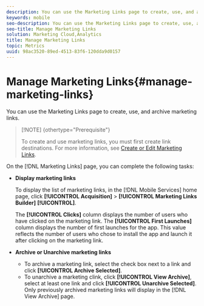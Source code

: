 ```yaml
---
description: You can use the Marketing Links page to create, use, and archive marketing links.
keywords: mobile
seo-description: You can use the Marketing Links page to create, use, and archive marketing links.
seo-title: Manage Marketing Links
solution: Marketing Cloud,Analytics
title: Manage Marketing Links
topic: Metrics
uuid: 98ac3520-89ed-4513-83f6-120dda9d0157
---
```


# Manage Marketing Links{#manage-marketing-links}

You can use the Marketing Links page to create, use, and archive marketing links.

>[!NOTE] {othertype="Prerequisite"}
>
>To create and use marketing links, you must first create link destinations. For more information, see [Create or Edit Marketing Links](../../acquisition-main/c-marketing-links-builder/t-create-edit-adobe-links/t-create-edit-adobe-links.md#task_154A125591904CA598DF9391A44C081C).

On the [!DNL Marketing Links] page, you can complete the following tasks:

* **Display marketing links**

  To display the list of marketing links, in the [!DNL Mobile Services] home page, click **[!UICONTROL Acquisition]** > **[!UICONTROL Marketing Links Builder]** **[!UICONTROL]**.

  The **[!UICONTROL Clicks]** column displays the number of users who have clicked on the marketing link. The **[!UICONTROL First Launches]** column displays the number of first launches for the app. This value reflects the number of users who chose to install the app and launch it after clicking on the marketing link. 

* **Archive or Unarchive marketing links**

    * To archive a marketing link, select the check box next to a link and click **[!UICONTROL Archive Selected]**. 
    * To unarchive a marketing clink, click **[!UICONTROL View Archive]**, select at least one link and click **[!UICONTROL Unarchive Selected]**. Only previously archived marketing links will display in the [!DNL View Archive] page.

